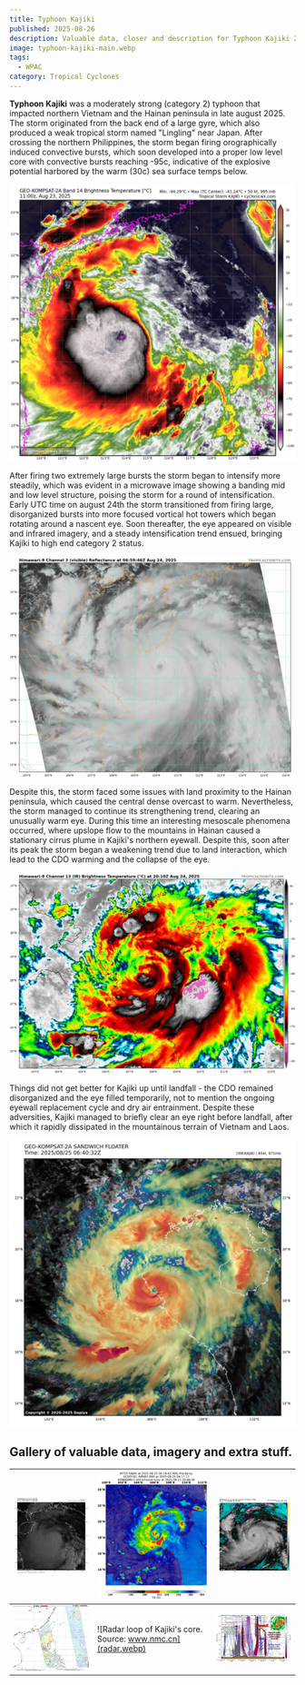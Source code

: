 ```yaml
---
title: Typhoon Kajiki
published: 2025-08-26
description: Valuable data, closer and description for Typhoon Kajiki 2025
image: typhoon-kajiki-main.webp
tags:
  - WPAC
category: Tropical Cyclones
---
```

**Typhoon Kajiki** was a moderately strong (category 2) typhoon that impacted northern Vietnam and the Hainan peninsula in late august 2025. The storm originated from the back end of a large gyre, which also produced a weak tropical storm named "Lingling" near Japan. After crossing the northern Philippines, the storm began firing orographically induced convective bursts, which soon developed into a proper low level core with convective bursts reaching -95c, indicative of the explosive potential harbored by the warm (30c) sea surface temps below.

![Infrared imagery of Typhoon Kajiki undergoing a convective burst, which topped out at -94.29C. Source: cyclonicwx.com](burst.webp)

After firing two extremely large bursts the storm began to intensify more steadily, which was evident in a microwave image showing a banding mid and low level structure, poising the storm for a round of intensification. Early UTC time on august 24th the storm transitioned from firing large, disorganized bursts into more focused vortical hot towers which began rotating around a nascent eye. Soon thereafter, the eye appeared on visible and infrared imagery, and a steady intensification trend ensued, bringing Kajiki to high end category 2 status.

![Typhoon Kajiki steadily intensifying as it nears Hainan Island. Source: tropicaltidbits.com](eye.webp)

Despite this, the storm faced some issues with land proximity to the Hainan peninsula, which caused the central dense overcast to warm. Nevertheless, the storm managed to continue its strengthening trend, clearing an unusually warm eye. During this time an interesting mesoscale phenomena occurred, where upslope flow to the mountains in Hainan caused a stationary cirrus plume in Kajiki's northern eyewall. Despite this, soon after its peak the storm began a weakening trend due to land interaction, which lead to the CDO warming and the collapse of the eye.

![Typhoon Kajiki struggling after passing by Hainan island as evident by the disorgansied convection and rugged eye. Source: tropicaltidbits.com](weakening.webp)

Things did not get better for Kajiki up until landfall - the CDO remained disorganized and the eye filled temporarily, not to mention the ongoing eyewall replacement cycle and dry air entrainment. Despite these adversities, Kajiki managed to briefly clear an eye right before landfall, after which it rapidly dissipated in the mountainous terrain of Vietnam and Laos.

![Sandwich (VIS+IR) imagery for Typhoon Kajiki on August 25th, while making landfall. Source: Dapiya.top](sandwich-dapiya.webp)

## Gallery of valuable data, imagery and extra stuff.

| ![Large gravity wave in Typhoon Kajiki early on in it's life. Source: dapiya.top](gravity%20wave.webp)        | ![Microwave data showing an inner and partial outer eyewall in Typhoon Kajiki. Source: nrlmry.navy.mil](microwave.webp) | ![Enhanced visible image of Kajiki's eye on August 24th. Source: dapiya.top](evis.webp)              |
| ------------------------------------------------------------------------------------------------------------ | ---------------------------------------------------------------------------------------------------------------------- | --------------------------------------------------------------------------------------------------- |
| ![ASCAT pass early on in Kajiki's life near the Philippines. Source: manati.star.nesdis.noaa.gov](ascat.webp) | ![Radar loop of Kajiki's core. Source: www.nmc.cn](radar.webp)                                                          | ![Orographic waves near Kajiki's core causing upper level orographic waves](orographic%20waves.webp) |
